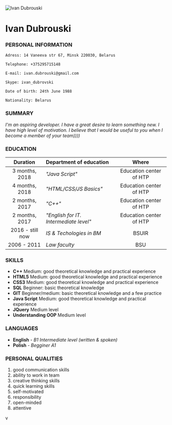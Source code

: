![Ivan Dubrouski](../images/1.png)

# Ivan Dubrouski

### PERSONAL INFORMATION

```
Adress: 14 Vaneeva str 67, Minsk 220030, Belarus

Telephone: +375295715148

E-mail: ivan.dubrouski@gmail.com

Skype: ivan_dubrovski

Date of birth: 24th June 1988

Nationality: Belarus

```

### SUMMARY

_I'm an aspiring developer. I have a great desire to learn something new.
I have high level of motivation. I believe that I would be useful to you
when I become a member of your team))))_

### EDUCATION

|     Duration     | Department of education                |          Where          |
| :--------------: | :------------------------------------- | :---------------------: |
|  3 months, 2018  | _"Java Script"_                        | Education center of HTP |
|  4 months, 2018  | _"HTML/CSS/JS Basics"_                 | Education center of HTP |
|  2 months, 2017  | _"C++"_                                | Education center of HTP |
|  2 months, 2017  | _"English for IT. Intermediate level"_ | Education center of HTP |
| 2016 - still now | _IS & Techologies in BM_               |          BSUIR          |
|   2006 - 2011    | _Law faculty_                          |           BSU           |

### SKILLS

- **C++**
  Medium: good theoretical knowledge and practical experience
- **HTML5**
  Medium: good theoretical knowledge and practical experience
- **CSS3**
  Medium: good theoretical knowledge and practical experience
- **SQL**
  Beginner: basic theoretical knowledge
- **GIT**
  Beginner/medium: basic theoretical knowledge and a few practice
- **Java Script**
  Medium: good theoretical knowledge and practical experience
- **JQuery**
  Medium level
- **Understanding OOP**
  Medium level

### LANGUAGES

- **English** - _B1 Intermediate level (written & spoken)_
- **Polish** - _Begginer A1_

### PERSONAL QUALITIES

1. good communication skills
2. ability to work in team
3. creative thinking skills
4. quick learning skills
5. self-motivated
6. responsibility
7. open-minded
8. attentive

v
